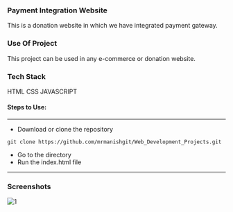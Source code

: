 ### Payment Integration Website
This is a donation website in which we have integrated payment gateway.

### Use Of Project
This project can be used in any e-commerce or donation website.

### Tech Stack
HTML
CSS
JAVASCRIPT

#### Steps to Use:

---

- Download or clone the repository

```
git clone https://github.com/mrmanishgit/Web_Development_Projects.git
```

- Go to the directory
- Run the index.html file

---


### Screenshots
![1](https://user-images.githubusercontent.com/63583646/124602004-0ec97600-de86-11eb-809b-51e0d83a2be6.png)



